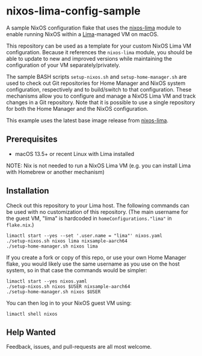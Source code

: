 # nixos-lima-config-sample

A sample NixOS configuration flake that uses the [nixos-lima](https://github.com/nixos-lima/nixos-lima) module to enable running NixOS within a [Lima](https://lima-vm.io)-managed VM on macOS.

This repository can be used as a template for your custom NixOS Lima VM configuration. Because it references the `nixos-lima` module, you should be able to update to new and improved versions while maintaining the configuration of your VM separately/privately.
   
 The sample BASH scripts `setup-nixos.sh` and `setup-home-manager.sh` are used to check out Git repositories for Home Manager and NixOS system configuration, respectively and to build/switch to that configuration. These mechanisms allow you to configure and manage a NixOS Lima VM and track changes in a Git repository. Note that it is possible to use a single repository for both the Home Manager and the NixOS configuration.

This example uses the latest base image release from [nixos-lima](https://github.com/nixos-lima/nixos-lima).

## Prerequisites

* macOS 13.5+ or recent Linux with Lima installed

NOTE: Nix is not needed to run a NixOS Lima VM (e.g. you can install Lima with Homebrew or another mechanism)

## Installation

Check out this repository to your Lima host. The following commands can be used with no customization of this repository. (The main username for the guest VM, "lima" is hardcoded in `homeConfigurations."lima"` in `flake.nix`.)

```
limactl start --yes --set '.user.name = "lima"' nixos.yaml
./setup-nixos.sh nixos lima nixsample-aarch64
./setup-home-manager.sh nixos lima
```

If you create a fork or copy of this repo, or use your own Home Manager flake, you would likely use the same username as you use on the host system, so in that case the commands would be simpler:                             

```
limactl start --yes nixos.yaml
./setup-nixos.sh nixos $USER nixsample-aarch64
./setup-home-manager.sh nixos $USER
```
You can then log in to your NixOS guest VM using:

```
limactl shell nixos
```

## Help Wanted

Feedback, issues, and pull-requests are all most welcome.
